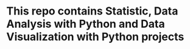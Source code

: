 # This repo contains Statistic, Data Analysis with Python and Data Visualization with Python projects
